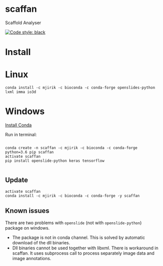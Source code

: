 # scaffan
Scaffold Analyser

[![Code style: black](https://img.shields.io/badge/code%20style-black-000000.svg)](https://github.com/ambv/black)

# Install



# Linux

```commandline
conda install -c mjirik -c bioconda -c conda-forge openslides-python lxml imma io3d
```

# Windows

[Install Conda](https://conda.io/miniconda.html)

Run in terminal:
```commandline

conda create -n scaffan -c mjirik -c bioconda -c conda-forge python=3.6 pip scaffan
activate scaffan
pip install openslide-python keras tensorflow


```

## Update

```commandline
activate scaffan
conda install -c mjirik -c bioconda -c conda-forge -y scaffan 

```


## Known issues

There are two problems with `openslide` (not with `openslide-python`) package on windows. 
* The package is not in conda channel. This is solved by automatic download of the dll binaries.
* Dll binaries cannot be used together with libxml. There is workaround in scaffan. 
It uses subprocess call to process separately image data and image annotations.
